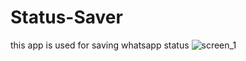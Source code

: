 # Status-Saver
this app is used for saving whatsapp status
![screen_1](https://user-images.githubusercontent.com/68550201/119689146-3c260b80-be66-11eb-85ef-e81f0a3779da.png)

